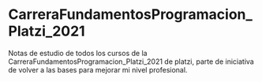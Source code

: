 # CarreraFundamentosProgramacion_Platzi_2021
Notas de estudio de todos los cursos de la CarreraFundamentosProgramacion_Platzi_2021 de platzi, parte de iniciativa de volver a las bases para mejorar mi nivel profesional.
